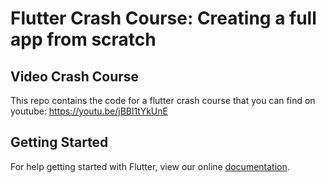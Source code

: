 # Flutter Crash Course: Creating a full app from scratch	

 ## Video Crash Course	
This repo contains the code for a flutter crash course that you can find on youtube: https://youtu.be/jBBl1tYkUnE	

 ## Getting Started	

 For help getting started with Flutter, view our online	
[documentation](http://flutter.io/).
